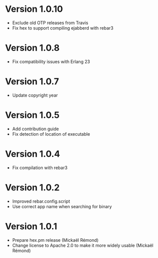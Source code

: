 # Version 1.0.10

* Exclude old OTP releases from Travis
* Fix hex to support compiling ejabberd with rebar3

# Version 1.0.8

* Fix compatibility issues with Erlang 23

# Version 1.0.7

* Update copyright year

# Version 1.0.5

* Add contribution guide
* Fix detection of location of executable

# Version 1.0.4

* Fix compilation with rebar3

# Version 1.0.2

* Improved rebar.config.script
* Use correct app name when searching for binary

# Version 1.0.1

* Prepare hex.pm release (Mickaël Rémond)
* Change license to Apache 2.0 to make it more widely usable (Mickaël Rémond)
